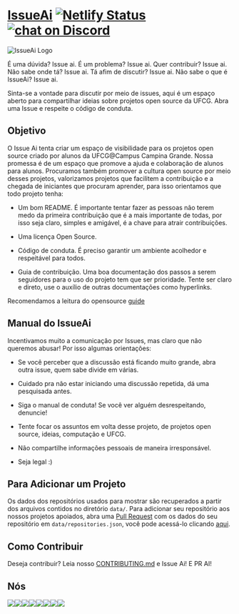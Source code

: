 # [IssueAi](https://issueai.opendevufcg.org/) [![Netlify Status](https://api.netlify.com/api/v1/badges/8042d734-c1a7-42a9-91a9-67e4222dddfd/deploy-status)](https://app.netlify.com/sites/issueai/deploys) [![chat on Discord](https://img.shields.io/discord/558293573494112257.svg?logo=discord)](https://discord.gg/UgR5WrY)

![IssueAi Logo](https://imgur.com/iLumm5K.png)

É uma dúvida? Issue ai. É um problema? Issue ai. Quer contribuir? Issue ai. Não sabe onde tá? Issue ai. Tá afim de discutir? Issue ai. Não sabe o que é IssueAi? Issue ai.

Sinta-se a vontade para discutir por meio de issues, aqui é um espaço aberto para compartilhar ideias sobre projetos open source da UFCG. Abra uma Issue e respeite o código de conduta.

## Objetivo

O Issue Ai tenta criar um espaço de visibilidade para os projetos open source criado por alunos da UFCG@Campus Campina Grande. Nossa promessa é de um espaço que promove a ajuda e colaboração de alunos para alunos. Procuramos também promover a cultura open source por meio desses projetos, valorizamos projetos que facilitem a contribuição e a chegada de iniciantes que procuram aprender, para isso orientamos que todo projeto tenha:

-   Um bom README. É importante tentar fazer as pessoas não terem medo da primeira contribuição que é a mais importante de todas, por isso seja claro, simples e amigável, é a chave para atrair contribuições.

-   Uma licença Open Source.

-   Código de conduta. É preciso garantir um ambiente acolhedor e respeitável para todos.

-   Guia de contribuição. Uma boa documentação dos passos a serem seguidores para o uso do projeto tem que ser prioridade. Tente ser claro e direto, use o auxílio de outras documentações como hyperlinks.

Recomendamos a leitura do opensource [guide](https://opensource.guide/starting-a-project/)

## Manual do IssueAi

Incentivamos muito a comunicação por Issues, mas claro que não queremos abusar! Por isso algumas orientações:

-   Se você perceber que a discussão está ficando muito grande, abra outra issue, quem sabe divide em várias.

-   Cuidado pra não estar iniciando uma discussão repetida, dá uma pesquisada antes.

-   Siga o manual de conduta! Se você ver alguém desrespeitando, denuncie!

-   Tente focar os assuntos em volta desse projeto, de projetos open source, ideias, computação e UFCG.

-   Não compartilhe informações pessoais de maneira irresponsável.

-   Seja legal :)

## Para Adicionar um Projeto

Os dados dos repositórios usados para mostrar são recuperados a partir dos arquivos contidos no diretório `data/`. Para adicionar seu repositório aos nossos projetos apoiados, abra uma [Pull Request](https://github.com/OpenDevUFCG/IssueAi/pulls) com os dados do seu repositório em `data/repositories.json`, você pode acessá-lo clicando [aqui](/data/repositories.json).

## Como Contribuir

Deseja contribuir? Leia nosso [CONTRIBUTING.md](CONTRIBUTING.md) e Issue Ai! E PR AI!

## Nós

[![](https://sourcerer.io/fame/thayannevls/OpenDevUFCG/IssueAi/images/0)](https://sourcerer.io/fame/thayannevls/OpenDevUFCG/IssueAi/links/0)[![](https://sourcerer.io/fame/thayannevls/OpenDevUFCG/IssueAi/images/1)](https://sourcerer.io/fame/thayannevls/OpenDevUFCG/IssueAi/links/1)[![](https://sourcerer.io/fame/thayannevls/OpenDevUFCG/IssueAi/images/2)](https://sourcerer.io/fame/thayannevls/OpenDevUFCG/IssueAi/links/2)[![](https://sourcerer.io/fame/thayannevls/OpenDevUFCG/IssueAi/images/3)](https://sourcerer.io/fame/thayannevls/OpenDevUFCG/IssueAi/links/3)[![](https://sourcerer.io/fame/thayannevls/OpenDevUFCG/IssueAi/images/4)](https://sourcerer.io/fame/thayannevls/OpenDevUFCG/IssueAi/links/4)[![](https://sourcerer.io/fame/thayannevls/OpenDevUFCG/IssueAi/images/5)](https://sourcerer.io/fame/thayannevls/OpenDevUFCG/IssueAi/links/5)[![](https://sourcerer.io/fame/thayannevls/OpenDevUFCG/IssueAi/images/6)](https://sourcerer.io/fame/thayannevls/OpenDevUFCG/IssueAi/links/6)[![](https://sourcerer.io/fame/thayannevls/OpenDevUFCG/IssueAi/images/7)](https://sourcerer.io/fame/thayannevls/OpenDevUFCG/IssueAi/links/7)
